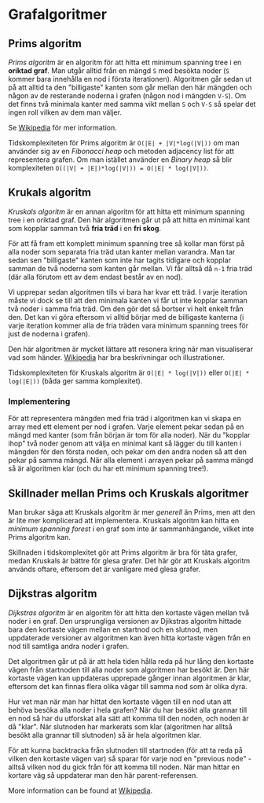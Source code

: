 # Grafalgoritmer

## Prims algoritm

*Prims algoritm* är en algoritm för att hitta ett minimum spanning tree i en **oriktad graf**. Man utgår alltid från en mängd `S` med besökta noder (`S` kommer bara innehålla en nod i första iterationen). Algoritmen går sedan ut på att alltid ta den "billigaste" kanten som går mellan den här mängden och någon av de resterande noderna i grafen (någon nod i mängden `V-S`). Om det finns två minimala kanter med samma vikt mellan `S` och `V-S` så spelar det ingen roll vilken av dem man väljer.

Se [Wikipedia](https://en.wikipedia.org/wiki/Prim%27s_algorithm) för mer information.

Tidskomplexiteten för Prims algoritm är `O(|E| + |V|*log(|V|))` om man använder sig av en *Fibonacci heap* och metoden adjacency list för att representera grafen. Om man istället använder en *Binary heap* så blir komplexiteten `O((|V| + |E|)*log(|V|)) = O(|E| * log(|V|))`.

## Krukals algoritm

*Kruskals algoritm* är en annan algoritm för att hitta ett minimum spanning tree i en oriktad graf. Den här algoritmen går ut på att hitta en minimal kant som kopplar samman två **fria träd** i en **fri skog**.

För att få fram ett komplett minimum spanning tree så kollar man först på alla noder som separata fria träd utan kanter mellan varandra. Man tar sedan sen "billigaste" kanten som inte har tagits tidigare och kopplar samman de två noderna som kanten går mellan. Vi får alltså då `n-1` fria träd (där alla förutom ett av dem endast består av en nod).

Vi upprepar sedan algoritmen tills vi bara har kvar ett träd. I varje iteration måste vi dock se till att den minimala kanten vi får ut inte kopplar samman två noder i samma fria träd. Om den gör det så bortser vi helt enkelt från den. Det kan vi göra eftersom vi alltid börjar med de billigaste kanterna (i varje iteration kommer alla de fria träden vara minimum spanning trees för just de noderna i grafen).

Den här algoritmen är mycket lättare att resonera kring när man visualiserar vad som händer. [Wikipedia](https://en.wikipedia.org/wiki/Kruskal%27s_algorithm) har bra beskrivningar och illustrationer.

Tidskomplexiteten för Kruskals algoritm är `O(|E| * log(|V|))` eller `O(|E| * log(|E|))` (båda ger samma komplexitet).

### Implementering

För att representera mängden med fria träd i algoritmen kan vi skapa en array med ett element per nod i grafen. Varje element pekar sedan på en mängd med kanter (som från början är tom för alla noder). När du "kopplar ihop" två noder genom att välja en minimal kant så lägger du till kanten i mängden för den första noden, och pekar om den andra noden så att den pekar på samma mängd. När alla element i arrayen pekar på samma mängd så är algoritmen klar (och du har ett minimum spanning tree!).

## Skillnader mellan Prims och Kruskals algoritmer

Man brukar säga att Kruskals algoritm är mer *generell* än Prims, men att den är lite mer komplicerad att implementera. Kruskals algoritm kan hitta en *minimum spanning forest* i en graf som inte är sammanhängande, vilket inte Prims algoritm kan.

Skillnaden i tidskomplexitet gör att Prims algoritm är bra för täta grafer, medan Kruskals är bättre för glesa grafer. Det här gör att Kruskals algoritm används oftare, eftersom det är vanligare med glesa grafer.

## Dijkstras algoritm

*Dijkstras algoritm* är en algoritm för att hitta den kortaste vägen mellan två noder i en graf. Den ursprungliga versionen av Djikstras algoritm hittade bara den kortaste vägen mellan en startnod och en slutnod, men uppdaterade versioner av algoritmen kan även hitta kortaste vägen från en nod till samtliga andra noder i grafen.

Det algoritmen går ut på är att hela tiden hålla reda på hur lång den kortaste vägen från startnoden till alla noder som algoritmen har besökt är. Den här kortaste vägen kan uppdateras upprepade gånger innan algoritmen är klar, eftersom det kan finnas flera olika vägar till samma nod som är olika dyra.

Hur vet man när man har hittat den kortaste vägen till en nod utan att behöva besöka alla noder i hela grafen? När du har besökt alla grannar till en nod så har du utforskat alla sätt att komma till den noden, och noden är då "klar". När slutnoden har markerats som klar (algoritmen har alltså besökt alla grannar till slutnoden) så är hela algoritmen klar.

För att kunna backtracka från slutnoden till startnoden (för att ta reda på vilken den kortaste vägen var) så sparar för varje nod en "previous node" - alltså vilken nod du gick från för att komma till noden. När man hittar en kortare väg så uppdaterar man den här parent-referensen.

More information can be found at [Wikipedia](https://en.wikipedia.org/wiki/Dijkstra%27s_algorithm).